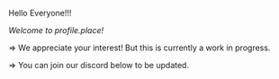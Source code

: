 Hello Everyone!!!

*Welcome to profile.place!*

=> We appreciate your interest! But this is currently a work in progress.

=> You can join our discord below to be updated.

